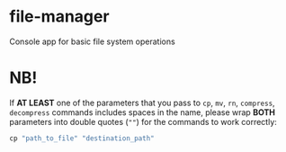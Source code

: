 # file-manager
Console app for basic file system operations

# NB!

If **AT LEAST** one of the parameters that you pass to `cp`, `mv`, `rn`, `compress`, `decompress` commands includes spaces in the name, please wrap **BOTH** parameters into double quotes (`""`) for the commands to work correctly:

```javascript
cp "path_to_file" "destination_path"
```
